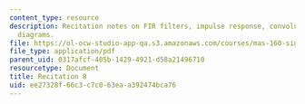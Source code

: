 ```yaml
---
content_type: resource
description: Recitation notes on FIR filters, impulse response, convolution, and block
  diagrams.
file: https://ol-ocw-studio-app-qa.s3.amazonaws.com/courses/mas-160-signals-systems-and-information-for-media-technology-fall-2007/ee27328f66c3c7c063eaa392474bca76_rec8.pdf
file_type: application/pdf
parent_uid: 0317afcf-405b-1429-4921-d58a21496710
resourcetype: Document
title: Recitation 8
uid: ee27328f-66c3-c7c0-63ea-a392474bca76
---
```

